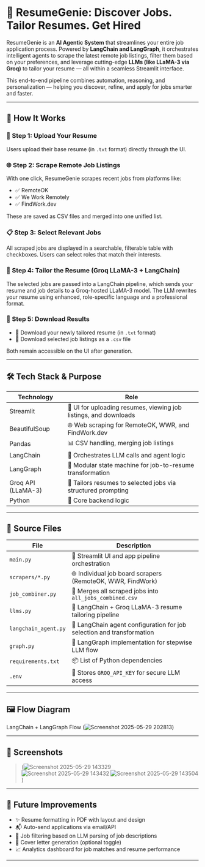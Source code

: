 # 🧠 ResumeGenie: Discover Jobs. Tailor Resumes. Get Hired

ResumeGenie is an **AI Agentic System** that streamlines your entire job application process. Powered by **LangChain and LangGraph**, it orchestrates intelligent agents to scrape the latest remote job listings, filter them based on your preferences, and leverage cutting-edge **LLMs (like LLaMA-3 via Groq)** to tailor your resume — all within a seamless Streamlit interface.

This end-to-end pipeline combines automation, reasoning, and personalization — helping you discover, refine, and apply for jobs smarter and faster.

---

## 🚀 How It Works

### 📄 Step 1: Upload Your Resume  
Users upload their base resume (in `.txt` format) directly through the UI.

### 🌐 Step 2: Scrape Remote Job Listings  
With one click, ResumeGenie scrapes recent jobs from platforms like:

- ✅ RemoteOK  
- ✅ We Work Remotely  
- ✅ FindWork.dev  

These are saved as CSV files and merged into one unified list.

### 📋 Step 3: Select Relevant Jobs  
All scraped jobs are displayed in a searchable, filterable table with checkboxes. Users can select roles that match their interests.

### 🧠 Step 4: Tailor the Resume (Groq LLaMA-3 + LangChain)  
The selected jobs are passed into a LangChain pipeline, which sends your resume and job details to a Groq-hosted LLaMA-3 model. The LLM rewrites your resume using enhanced, role-specific language and a professional format.

### 💾 Step 5: Download Results  
- 📝 Download your newly tailored resume (in `.txt` format)  
- 📄 Download selected job listings as a `.csv` file  

Both remain accessible on the UI after generation.

---

## 🛠️ Tech Stack & Purpose

| Technology        | Role                                                           |
|-------------------|----------------------------------------------------------------|
| Streamlit         | 🎋 UI for uploading resumes, viewing job listings, and downloads |
| BeautifulSoup     | 🌐 Web scraping for RemoteOK, WWR, and FindWork.dev             |
| Pandas            | 📊 CSV handling, merging job listings                           |
| LangChain         | 🔗 Orchestrates LLM calls and agent logic                      |
| LangGraph         | 🧩 Modular state machine for job-to-resume transformation       |
| Groq API (LLaMA-3)| 🧠 Tailors resumes to selected jobs via structured prompting     |
| Python            | 🐍 Core backend logic                                           |

---

## 🧰 Source Files

| File                  | Description                                                                 |
|-----------------------|-----------------------------------------------------------------------------|
| `main.py`             | 🚀 Streamlit UI and app pipeline orchestration                              |
| `scrapers/*.py`       | 🌐 Individual job board scrapers (RemoteOK, WWR, FindWork)                  |
| `job_combiner.py`     | 🧮 Merges all scraped jobs into `all_jobs_combined.csv`                     |
| `llms.py`             | 🧠 LangChain + Groq LLaMA-3 resume tailoring pipeline                        |
| `langchain_agent.py`  | 🤖 LangChain agent configuration for job selection and transformation       |
| `graph.py`            | 🧩 LangGraph implementation for stepwise LLM flow                           |
| `requirements.txt`    | 📦 List of Python dependencies                                               |
| `.env`                | 🔐 Stores `GROQ_API_KEY` for secure LLM access                              |

---

## 🖼️ Flow Diagram

LangChain + LangGraph Flow 
(![Screenshot 2025-05-29 202813](https://github.com/user-attachments/assets/93288449-984e-4ba8-a680-c835d9d90f56))

---


## 📸 Screenshots

> (![Screenshot 2025-05-29 143329](https://github.com/user-attachments/assets/6c34fe17-800a-44f6-afb5-06763c6c21af)
> ![Screenshot 2025-05-29 143432](https://github.com/user-attachments/assets/9509c5f5-3cbf-468d-a820-216c0beaeff9)
> ![Screenshot 2025-05-29 143504](https://github.com/user-attachments/assets/8d698a90-cfa7-4ba9-9e42-4d8068334bf5)
)

---

## 🔮 Future Improvements

- ✨ Resume formatting in PDF with layout and design  
- 📬 Auto-send applications via email/API  
- 🔎 Job filtering based on LLM parsing of job descriptions  
- 🧾 Cover letter generation (optional toggle)  
- 📈 Analytics dashboard for job matches and resume performance  

---

